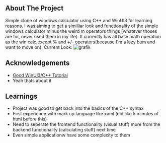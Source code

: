 ## About The Project
Simple clone of windows calculator using C++ and WinUI3 for learning reasons. I was aiming to get a similliar look and functionality of the simple windows calculator minus the weird m operators things (whatever thoses are for, never used them in my life). It currently has all base math operation as the win calc,except % and +/- operators(because I`m a lazy bum and want to move on).
Current Look:
![grafik](https://github.com/user-attachments/assets/36c7f2c6-a735-4426-856a-c0d6b5db36c1)

## Acknowledgements
- [Good WinUI3/C++ Tutorial](https://www.youtube.com/watch?v=E860EbdZHbI&t=2218s)
- Yeah thats about it

## Learnings
- Project was good to get back into the basics of the C++ syntax 
- First experience with mark up language like xaml (did like 5 minutes of html before this)
- Need to seperate the frontend functionality (visual stuff) more from the backend functionality (calculating stuff) next time
- Even simple applicationw have some complexity to them
